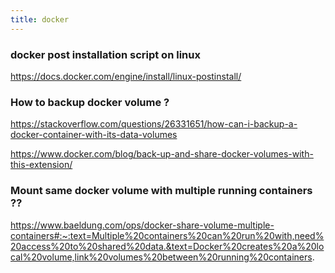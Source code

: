 ```yaml
---
title: docker
---
```


### docker post installation script on linux 

https://docs.docker.com/engine/install/linux-postinstall/


### How to backup docker volume ? 

https://stackoverflow.com/questions/26331651/how-can-i-backup-a-docker-container-with-its-data-volumes

https://www.docker.com/blog/back-up-and-share-docker-volumes-with-this-extension/

### Mount same docker volume with multiple running containers ??

https://www.baeldung.com/ops/docker-share-volume-multiple-containers#:~:text=Multiple%20containers%20can%20run%20with,need%20access%20to%20shared%20data.&text=Docker%20creates%20a%20local%20volume,link%20volumes%20between%20running%20containers.

